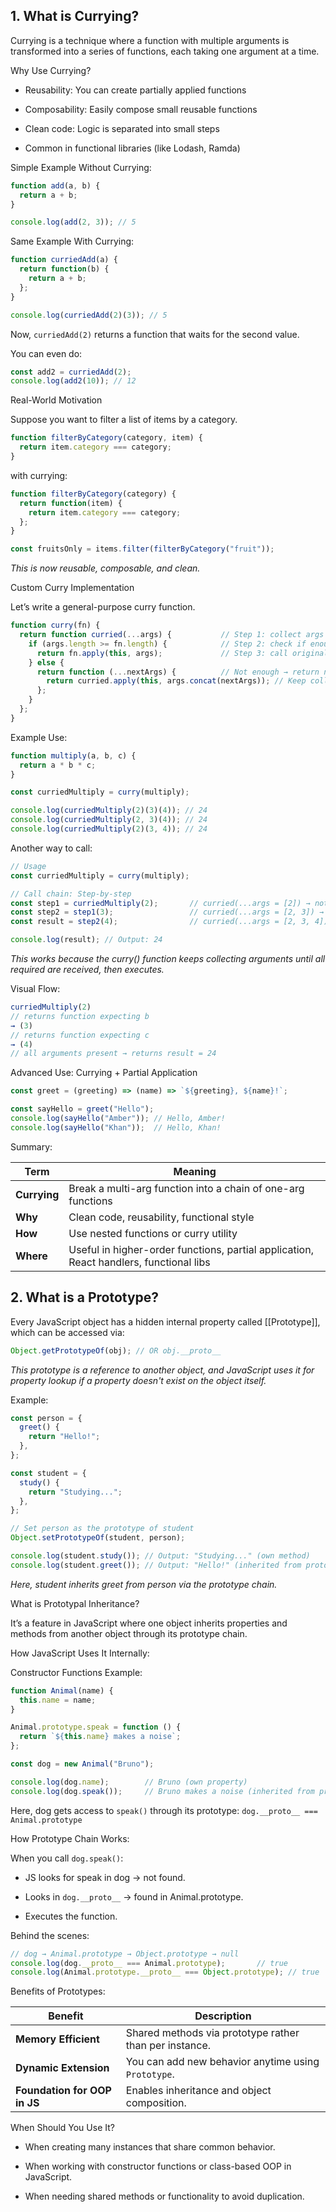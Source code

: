 ## 1. What is Currying?

Currying is a technique where a function with multiple arguments is transformed into a series of functions, each taking one argument at a time.

Why Use Currying?

- Reusability: You can create partially applied functions

- Composability: Easily compose small reusable functions

- Clean code: Logic is separated into small steps

- Common in functional libraries (like Lodash, Ramda)

Simple Example Without Currying:

```js
function add(a, b) {
  return a + b;
}

console.log(add(2, 3)); // 5
```

Same Example With Currying:

```js
function curriedAdd(a) {
  return function(b) {
    return a + b;
  };
}

console.log(curriedAdd(2)(3)); // 5
```

Now, `curriedAdd(2)` returns a function that waits for the second value.

You can even do:

```js
const add2 = curriedAdd(2);
console.log(add2(10)); // 12
```

Real-World Motivation

Suppose you want to filter a list of items by a category.

```js
function filterByCategory(category, item) {
  return item.category === category;
}
```

with currying:

```js
function filterByCategory(category) {
  return function(item) {
    return item.category === category;
  };
}

const fruitsOnly = items.filter(filterByCategory("fruit"));
```
*This is now reusable, composable, and clean.*

Custom Curry Implementation

Let’s write a general-purpose curry function.

```js
function curry(fn) {
  return function curried(...args) {           // Step 1: collect args
    if (args.length >= fn.length) {            // Step 2: check if enough
      return fn.apply(this, args);             // Step 3: call original
    } else {
      return function (...nextArgs) {          // Not enough → return new fn
        return curried.apply(this, args.concat(nextArgs)); // Keep collecting
      };
    }
  };
}
```

Example Use:

```js
function multiply(a, b, c) {
  return a * b * c;
}

const curriedMultiply = curry(multiply);

console.log(curriedMultiply(2)(3)(4)); // 24
console.log(curriedMultiply(2, 3)(4)); // 24
console.log(curriedMultiply(2)(3, 4)); // 24
```

Another way to call:

```js
// Usage
const curriedMultiply = curry(multiply);

// Call chain: Step-by-step
const step1 = curriedMultiply(2);       // curried(...args = [2]) → not enough, returns a new function
const step2 = step1(3);                 // curried(...args = [2, 3]) → not enough, returns another function
const result = step2(4);                // curried(...args = [2, 3, 4]) → enough args → multiply(2, 3, 4) → 24

console.log(result); // Output: 24
```
*This works because the curry() function keeps collecting arguments until all required are received, then executes.*

Visual Flow:

```js
curriedMultiply(2)
// returns function expecting b
→ (3)
// returns function expecting c
→ (4)
// all arguments present → returns result = 24
```

Advanced Use: Currying + Partial Application

```js
const greet = (greeting) => (name) => `${greeting}, ${name}!`;

const sayHello = greet("Hello");
console.log(sayHello("Amber")); // Hello, Amber!
console.log(sayHello("Khan"));  // Hello, Khan!
```

Summary:

| Term         | Meaning                                                                                |
| ------------ | -------------------------------------------------------------------------------------- |
| **Currying** | Break a multi-arg function into a chain of one-arg functions                           |
| **Why**      | Clean code, reusability, functional style                                              |
| **How**      | Use nested functions or curry utility                                                  |
| **Where**    | Useful in higher-order functions, partial application, React handlers, functional libs |


## 2. What is a Prototype?

Every JavaScript object has a hidden internal property called [[Prototype]], which can be accessed via:

```js
Object.getPrototypeOf(obj); // OR obj.__proto__
```
*This prototype is a reference to another object, and JavaScript uses it for property lookup if a property doesn't exist on the object itself.*

Example:

```js
const person = {
  greet() {
    return "Hello!";
  },
};

const student = {
  study() {
    return "Studying...";
  },
};

// Set person as the prototype of student
Object.setPrototypeOf(student, person);

console.log(student.study()); // Output: "Studying..." (own method)
console.log(student.greet()); // Output: "Hello!" (inherited from prototype)
```
*Here, student inherits greet from person via the prototype chain.*

What is Prototypal Inheritance?

It’s a feature in JavaScript where one object inherits properties and methods from another object through its prototype chain.

How JavaScript Uses It Internally:

Constructor Functions Example:

```js
function Animal(name) {
  this.name = name;
}

Animal.prototype.speak = function () {
  return `${this.name} makes a noise`;
};

const dog = new Animal("Bruno");

console.log(dog.name);        // Bruno (own property)
console.log(dog.speak());     // Bruno makes a noise (inherited from prototype)
```
Here, dog gets access to `speak()` through its prototype:
`dog.__proto__ === Animal.prototype`

How Prototype Chain Works:

When you call `dog.speak()`:

- JS looks for speak in dog → not found.

- Looks in `dog.__proto__` → found in Animal.prototype.

- Executes the function.

Behind the scenes:

```js
// dog → Animal.prototype → Object.prototype → null
console.log(dog.__proto__ === Animal.prototype);       // true
console.log(Animal.prototype.__proto__ === Object.prototype); // true
```

Benefits of Prototypes:

| Benefit                      | Description                                            |
| ---------------------------- | ------------------------------------------------------ |
| **Memory Efficient**         | Shared methods via prototype rather than per instance. |
| **Dynamic Extension**        | You can add new behavior anytime using `Prototype`.    |
| **Foundation for OOP in JS** | Enables inheritance and object composition.            |


When Should You Use It?

- When creating many instances that share common behavior.

- When working with constructor functions or class-based OOP in JavaScript.

- When needing shared methods or functionality to avoid duplication.

<!-- performance hits cause of prototypes and prototypal inheritance -->